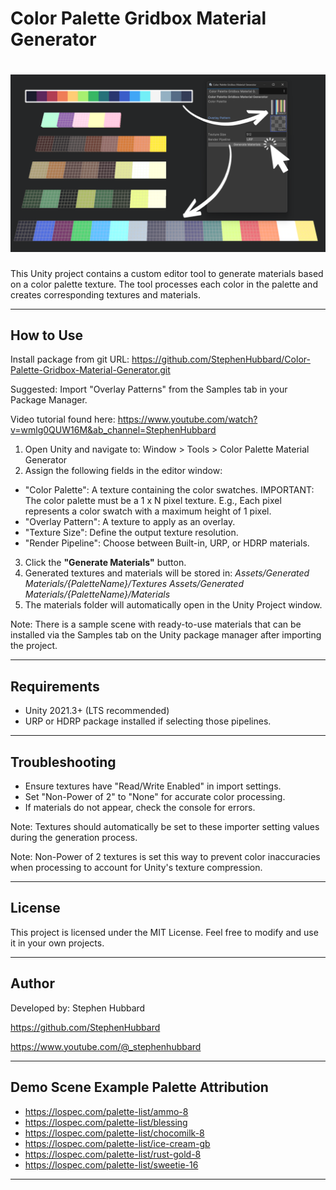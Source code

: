  
Color Palette Gridbox Material Generator
======================================
![Thumbnail Image](Thumbnail.png)
======================================
This Unity project contains a custom editor tool to generate materials based
on a color palette texture. The tool processes each color in the palette and
creates corresponding textures and materials.

--------------------------------------
How to Use
--------------------------------------

Install package from git URL: https://github.com/StephenHubbard/Color-Palette-Gridbox-Material-Generator.git

Suggested:  Import "Overlay Patterns" from the Samples tab in your Package Manager. 

Video tutorial found here: https://www.youtube.com/watch?v=wmlg0QUW16M&ab_channel=StephenHubbard
1. Open Unity and navigate to:
Window > Tools > Color Palette Material Generator
2. Assign the following fields in the editor window:
- "Color Palette": A texture containing the color swatches.
IMPORTANT: The color palette must be a 1 x N pixel texture. E.g., Each
pixel represents a color swatch with a maximum height of 1 pixel.
- "Overlay Pattern": A texture to apply as an overlay.
- "Texture Size": Define the output texture resolution.
- "Render Pipeline": Choose between Built-in, URP, or HDRP materials.
3. Click the **"Generate Materials"** button.
4. Generated textures and materials will be stored in:
*Assets/Generated Materials/{PaletteName}/Textures*
*Assets/Generated Materials/{PaletteName}/Materials*
5. The materials folder will automatically open in the Unity Project window.

Note:  There is a sample scene with ready-to-use materials that can be installed via the Samples tab on the Unity package manager after importing the project. 

--------------------------------------
Requirements
--------------------------------------

- Unity 2021.3+ (LTS recommended)
- URP or HDRP package installed if selecting those pipelines.

--------------------------------------
Troubleshooting
--------------------------------------

- Ensure textures have "Read/Write Enabled" in import settings.
- Set "Non-Power of 2" to "None" for accurate color processing.
- If materials do not appear, check the console for errors.

Note: Textures should automatically be set to these importer setting values
during the generation process.

Note: Non-Power of 2 textures is set this way to prevent color inaccuracies
when processing to account for Unity's texture compression.

--------------------------------------
License
--------------------------------------

This project is licensed under the MIT License.
Feel free to modify and use it in your own projects.

--------------------------------------
Author
--------------------------------------

Developed by: Stephen Hubbard

https://github.com/StephenHubbard

https://www.youtube.com/@_stephenhubbard

--------------------------------------
Demo Scene Example Palette Attribution
--------------------------------------

- https://lospec.com/palette-list/ammo-8
- https://lospec.com/palette-list/blessing
- https://lospec.com/palette-list/chocomilk-8
- https://lospec.com/palette-list/ice-cream-gb
- https://lospec.com/palette-list/rust-gold-8
- https://lospec.com/palette-list/sweetie-16

--------------------------------------

